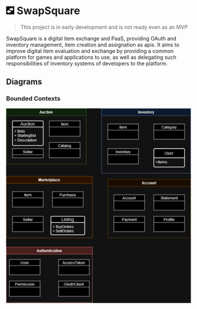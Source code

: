 # <img alt="logo" src="./.github/images/logo.png" width=22 height=22 /> SwapSquare

> This project is in early development and is not ready even as an MVP

SwapSquare is a digital item exchange and PaaS, providing OAuth and inventory management, item creation and assignation as apis. It aims to improve digital item evaluation and exchange by providing a common platform for games and applications to use, as well as delegating such responsibilities of inventory systems of developers to the platform.

## Diagrams

### Bounded Contexts

![Bounded Contexts](./.github/diagrams/domain/bounded_contexts.drawio.png)
